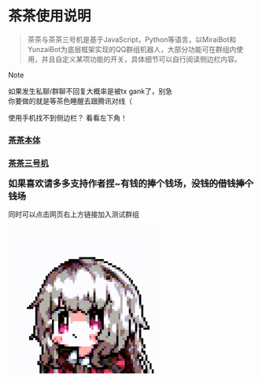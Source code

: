 # 茶茶使用说明

> 茶茶与茶茶三号机是基于JavaScript，Python等语言，以MiraiBot和YunzaiBot为底层框架实现的QQ群组机器人，大部分功能可在群组内使用，并且自定义某项功能的开关，具体细节可以自行阅读侧边栏内容。

>[!NOTE]
>如果发生私聊/群聊不回复大概率是被tx gank了，别急  
>你要做的就是等茶色睡醒去跟腾讯对线（


使用手机找不到侧边栏？
看看左下角！


### [茶茶本体](one.md)

### [茶茶三号机](three.md)



**<font size=4> 如果喜欢请多多支持作者捏~有钱的捧个钱场，~~没钱的借钱捧个钱场~~ </font>**

同时可以点击网页右上方链接加入测试群组


<img src="img/3.gif" width = "300"  alt="效果图" align=center />